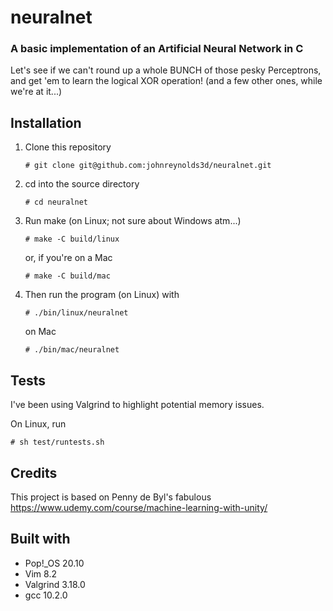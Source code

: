 # neuralnet

### A basic implementation of an Artificial Neural Network in C

Let's see if we can't round up a whole BUNCH of those pesky Perceptrons, and get 'em to learn the logical XOR operation! (and a few other ones, while we're at it...)

## Installation

  1. Clone this repository
     ```
     # git clone git@github.com:johnreynolds3d/neuralnet.git
     ```
  2. cd into the source directory
     ```
     # cd neuralnet 
     ```
  3. Run make (on Linux; not sure about Windows atm...)
     ```
     # make -C build/linux
     ```
     or, if you're on a Mac
     ```
     # make -C build/mac
     ```
  4. Then run the program (on Linux) with
     ```
     # ./bin/linux/neuralnet
     ```
     on Mac
     ```
     # ./bin/mac/neuralnet
     ```

## Tests

I've been using Valgrind to highlight potential memory issues. 

On Linux, run
```
# sh test/runtests.sh
```

## Credits

This project is based on Penny de Byl's fabulous https://www.udemy.com/course/machine-learning-with-unity/

## Built with

  * Pop!\_OS 20.10
  * Vim 8.2
  * Valgrind 3.18.0
  * gcc 10.2.0
